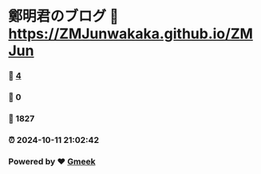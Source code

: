 # 鄭明君のブログ :link: https://ZMJunwakaka.github.io/ZMJun 
### :page_facing_up: [4](https://ZMJunwakaka.github.io/ZMJun/tag.html) 
### :speech_balloon: 0 
### :hibiscus: 1827 
### :alarm_clock: 2024-10-11 21:02:42 
### Powered by :heart: [Gmeek](https://github.com/Meekdai/Gmeek)
